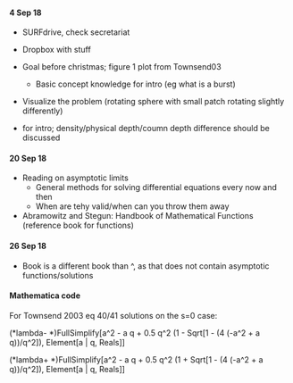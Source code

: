 #### 4 Sep 18

* SURFdrive, check secretariat
* Dropbox with stuff
* Goal before christmas; figure 1 plot from Townsend03
    - Basic concept knowledge for intro (eg what is a burst)
* Visualize the problem (rotating sphere with small patch rotating slightly differently)

* for intro; density/physical depth/coumn depth difference should be discussed


#### 20 Sep 18

* Reading on asymptotic limits
    - General methods for solving differential equations every now and then
    - When are tehy valid/when can you throw them away
* Abramowitz and Stegun: Handbook of Mathematical Functions (reference book for functions)


#### 26 Sep 18

* Book is a different book than ^, as that does not contain asymptotic functions/solutions


#### Mathematica code
For Townsend 2003 eq 40/41 solutions on the s=0 case:

(*lambda- *)FullSimplify[a^2 - a q + 0.5 q^2 (1 - Sqrt[1 - (4 (-a^2 + a q))/q^2]), Element[a | q, Reals]]

(*lambda+ *)FullSimplify[a^2 - a q + 0.5 q^2 (1 + Sqrt[1 - (4 (-a^2 + a q))/q^2]), Element[a | q, Reals]]
